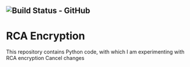 ![Build Status - GitHub](https://github.com/wouterpennings/rca_enc/workflows/python_tests/badge.svg)
---

# RCA Encryption
This repository contains Python code, with which I am experimenting with RCA encryption
Cancel changes
